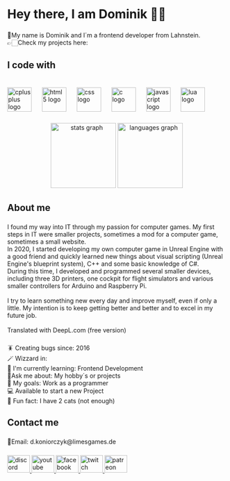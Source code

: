 <h1 align="left">Hey there, I am Dominik 👋🏻</h1>

###

<p align="left">📍My name is Dominik and I´m a frontend developer from Lahnstein.<br>👉🏻Check my projects here:</p>

###

<h2 align="left">I code with</h2>

###

<br clear="both">

<div align="left">
  <img src="https://cdn.jsdelivr.net/gh/devicons/devicon/icons/cplusplus/cplusplus-original.svg" height="56" alt="cplusplus logo"  />
  <img width="16" />
  <img src="https://cdn.jsdelivr.net/gh/devicons/devicon/icons/html5/html5-original.svg" height="56" alt="html5 logo"  />
  <img width="16" />
  <img src="https://cdn.jsdelivr.net/gh/devicons/devicon/icons/css3/css3-original.svg" height="56" alt="css logo"  />
  <img width="16" />
  <img src="https://cdn.jsdelivr.net/gh/devicons/devicon/icons/c/c-original.svg" height="56" alt="c logo"  />
  <img width="16" />
  <img src="https://cdn.jsdelivr.net/gh/devicons/devicon/icons/javascript/javascript-original.svg" height="56" alt="javascript logo"  />
  <img width="16" />
  <img src="https://cdn.jsdelivr.net/gh/devicons/devicon/icons/lua/lua-original.svg" height="56" alt="lua logo"  />
</div>

###

<div align="center">
  <img src="https://github-readme-stats.vercel.app/api?username=DominikKoniorczyk&hide_title=false&hide_rank=false&show_icons=true&include_all_commits=true&count_private=true&disable_animations=false&theme=dark&locale=en&hide_border=false&order=1" height="150" alt="stats graph"  />
  <img src="https://github-readme-stats.vercel.app/api/top-langs?username=DominikKoniorczyk&locale=en&hide_title=false&layout=compact&card_width=320&langs_count=5&theme=dark&hide_border=false&order=2" height="150" alt="languages graph"  />
</div>

###

<h2 align="left">About me</h2>

###

<p align="left">I found my way into IT through my passion for computer games. My first steps in IT were smaller projects, sometimes a mod for a computer game, sometimes a small website. <br>In 2020, I started developing my own computer game in Unreal Engine with a good friend and quickly learned new things about visual scripting (Unreal Engine's blueprint system), C++ and some basic knowledge of C#. <br>During this time, I developed and programmed several smaller devices, including three 3D printers, one cockpit for flight simulators and various smaller controllers for Arduino and Raspberry Pi.<br><br>I try to learn something new every day and improve myself, even if only a little. My intention is to keep getting better and better and to excel in my future job.<br><br>Translated with DeepL.com (free version)</p>

###

<p align="left">🪳 Creating bugs since: 2016<br>🪄 Wizzard in: <br>📖 I'm currently learning: Frontend Development <br>💬Ask me about: My hobby´s or projects<br>🎯 My goals: Work as a programmer <br>💻 Available to start a new Project<br>🎲 Fun fact: I have 2 cats (not enough)</p>

###

<h2 align="left">Contact me</h2>

###

<p align="left">📧Email: d.koniorczyk@limesgames.de</p>

###

<div align="left">
  <a href="discord.gg/kBb3XXyTXM" target="_blank">
    <img src="https://raw.githubusercontent.com/maurodesouza/profile-readme-generator/master/src/assets/icons/social/discord/default.svg" width="52" height="40" alt="discord logo"  />
  </a>
  <a href="https://www.youtube.com/@Shelter_LimesGames" target="_blank">
    <img src="https://raw.githubusercontent.com/maurodesouza/profile-readme-generator/master/src/assets/icons/social/youtube/default.svg" width="52" height="40" alt="youtube logo"  />
  </a>
  <a href="https://www.facebook.com/share/19ZK4JykT1/?mibextid=wwXIfr" target="_blank">
    <img src="https://raw.githubusercontent.com/maurodesouza/profile-readme-generator/master/src/assets/icons/social/facebook/default.svg" width="52" height="40" alt="facebook logo"  />
  </a>
  <a href="https://www.twitch.tv/shelter_ceo_limesgames" target="_blank">
    <img src="https://raw.githubusercontent.com/maurodesouza/profile-readme-generator/master/src/assets/icons/social/twitch/default.svg" width="52" height="40" alt="twitch logo"  />
  </a>
  <a href="https://www.patreon.com/c/ShelterLimesGames" target="_blank">
    <img src="https://raw.githubusercontent.com/maurodesouza/profile-readme-generator/master/src/assets/icons/social/patreon/default.svg" width="52" height="40" alt="patreon logo"  />
  </a>
</div>

###
